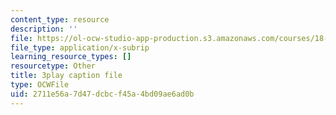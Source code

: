 ```yaml
---
content_type: resource
description: ''
file: https://ol-ocw-studio-app-production.s3.amazonaws.com/courses/18-03sc-differential-equations-fall-2011/2711e56a7d47dcbcf45a4bd09ae6ad0b_MdzfsfBNJIw.srt
file_type: application/x-subrip
learning_resource_types: []
resourcetype: Other
title: 3play caption file
type: OCWFile
uid: 2711e56a-7d47-dcbc-f45a-4bd09ae6ad0b
---
```

